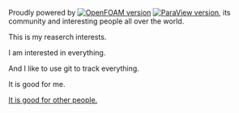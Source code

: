 Proudly powered by [![OpenFOAM version](https://img.shields.io/badge/OpenFOAM-dev)](https://github.com/OpenFOAM/OpenFOAM-dev)  [![ParaView version](https://img.shields.io/badge/ParaView-v5-green)](https://gitlab.kitware.com/paraview/paraview), its community and interesting people all over the world.


This is my reaserch interests.

I am interested in everything.

And I like to use git to track everything.

It is good for me.

[It is good for other people.](https://www.zhengwenjie.net/configuration/)

